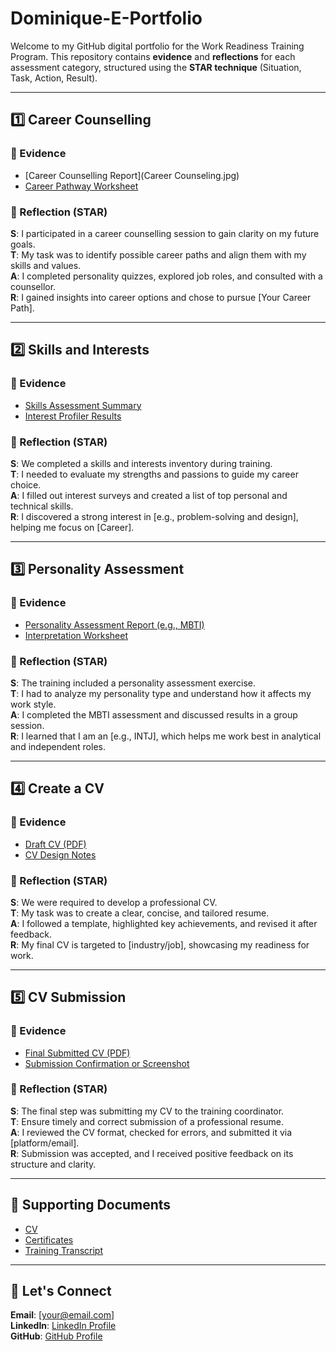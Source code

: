 # Dominique-E-Portfolio

Welcome to my GitHub digital portfolio for the Work Readiness Training Program. This repository contains **evidence** and **reflections** for each assessment category, structured using the **STAR technique** (Situation, Task, Action, Result).

---

## 1️⃣ Career Counselling

### 📂 Evidence
- [Career Counselling Report](Career Counseling.jpg)
- [Career Pathway Worksheet](#)

### 🧠 Reflection (STAR)

**S**: I participated in a career counselling session to gain clarity on my future goals.  
**T**: My task was to identify possible career paths and align them with my skills and values.  
**A**: I completed personality quizzes, explored job roles, and consulted with a counsellor.  
**R**: I gained insights into career options and chose to pursue [Your Career Path].

---

## 2️⃣ Skills and Interests

### 📂 Evidence
- [Skills Assessment Summary](#)
- [Interest Profiler Results](#)

### 🧠 Reflection (STAR)

**S**: We completed a skills and interests inventory during training.  
**T**: I needed to evaluate my strengths and passions to guide my career choice.  
**A**: I filled out interest surveys and created a list of top personal and technical skills.  
**R**: I discovered a strong interest in [e.g., problem-solving and design], helping me focus on [Career].

---

## 3️⃣ Personality Assessment

### 📂 Evidence
- [Personality Assessment Report (e.g., MBTI)](#)
- [Interpretation Worksheet](#)

### 🧠 Reflection (STAR)

**S**: The training included a personality assessment exercise.  
**T**: I had to analyze my personality type and understand how it affects my work style.  
**A**: I completed the MBTI assessment and discussed results in a group session.  
**R**: I learned that I am an [e.g., INTJ], which helps me work best in analytical and independent roles.

---

## 4️⃣ Create a CV

### 📂 Evidence
- [Draft CV (PDF)](#)
- [CV Design Notes](#)

### 🧠 Reflection (STAR)

**S**: We were required to develop a professional CV.  
**T**: My task was to create a clear, concise, and tailored resume.  
**A**: I followed a template, highlighted key achievements, and revised it after feedback.  
**R**: My final CV is targeted to [industry/job], showcasing my readiness for work.

---

## 5️⃣ CV Submission

### 📂 Evidence
- [Final Submitted CV (PDF)](#)
- [Submission Confirmation or Screenshot](#)

### 🧠 Reflection (STAR)

**S**: The final step was submitting my CV to the training coordinator.  
**T**: Ensure timely and correct submission of a professional resume.  
**A**: I reviewed the CV format, checked for errors, and submitted it via [platform/email].  
**R**: Submission was accepted, and I received positive feedback on its structure and clarity.

---

## 📎 Supporting Documents

- [CV](#)
- [Certificates](#)
- [Training Transcript](#)

---

## 🔗 Let's Connect

**Email**: [your@email.com]  
**LinkedIn**: [LinkedIn Profile](#)  
**GitHub**: [GitHub Profile](#)

